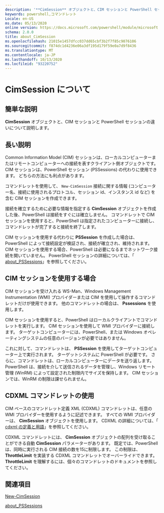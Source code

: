 ```yaml
---
description: '**CimSession** オブジェクトと、CIM セッションと PowerShell セッションの違いについて説明します。'
keywords: powershell,コマンドレット
Locale: en-US
ms.date: 05/13/2020
online version: https://docs.microsoft.com/powershell/module/microsoft.powershell.core/about/about_cimsession?view=powershell-7&WT.mc_id=ps-gethelp
schema: 2.0.0
title: about_CimSession
ms.openlocfilehash: 21015e1457dfcc037dd65cbf3b2f7f85c9076106
ms.sourcegitcommit: f874dc1d4236e06a3df195d179f59e0a7d9f8436
ms.translationtype: MT
ms.contentlocale: ja-JP
ms.lasthandoff: 10/13/2020
ms.locfileid: "93220752"
---
```

# <a name="about-cimsession"></a>CimSession について

## <a name="short-description"></a>簡単な説明
**CimSession** オブジェクトと、CIM セッションと PowerShell セッションの違いについて説明します。

## <a name="long-description"></a>長い説明

Common Information Model (CIM) セッションは、ローカルコンピューターまたはリモートコンピューターへの接続を表すクライアント側オブジェクトです。 CIM セッションは、PowerShell セッション (PSSessions) の代わりに使用できます。 どちらの方法にも利点があります。

コマンドレットを使用して、 `New-CimSession` 接続に関する情報 (コンピューター名、接続に使用されるプロトコル、セッション id、インスタンス id など) を含む CIM セッションを作成できます。

接続を確立するために必要な情報を指定する **CimSession** オブジェクトを作成した後、PowerShell は接続をすぐには確立しません。 コマンドレットで CIM セッションを使用すると、PowerShell は指定されたコンピューターに接続し、コマンドレットが完了すると接続を終了します。

CIM セッションを使用する代わりに **PSSession** を作成した場合は、PowerShell によって接続設定が検証され、接続が確立され、維持されます。 CIM セッションを使用する場合、PowerShell は必要になるまでネットワーク接続を開いていません。 PowerShell セッションの詳細については、「 [about_PSSessions](about_PSSessions.md)」を参照してください。

## <a name="when-to-use-a-cim-session"></a>CIM セッションを使用する場合

CIM セッションを受け入れる WS-Man、Windows Management Instrumentation (WMI) プロバイダーまたは CIM を使用して操作するコマンドレットだけが使用できます。 他のコマンドレットの場合は、 **Pssessions** を使用します。

CIM セッションを使用すると、PowerShell はローカルクライアントでコマンドレットを実行します。 CIM セッションを使用して WMI プロバイダーに接続します。 ターゲットコンピューターには、PowerShell、または Windows オペレーティングシステムの任意のバージョンが必要ではありません。

これに対して、コマンドレットは、 **PSSession** を使用してターゲットコンピューター上で実行されます。
ターゲットシステムに PowerShell が必要です。 さらに、コマンドレットは、ローカルコンピューターにデータを送り返します。 PowerShell は、接続を介して送信されるデータを管理し、Windows リモート管理 (WinRM) によって設定された制限内でサイズを保持します。 CIM セッションでは、WinRM の制限は課せられません。

## <a name="using-cdxml-cmdlets"></a>CDXML コマンドレットの使用

CIM ベースのコマンドレット定義 XML (CDXML) コマンドレットは、任意の WMI プロバイダーを使用するように記述できます。 すべての WMI プロバイダーは、 **CimSession** オブジェクトを使用します。 CDXML の詳細については、「 [cdxml の定義と用語](/previous-versions/windows/desktop/wmi_v2/cdxml-overview)」を参照してください。

CDXML コマンドレットには、 **CimSession** オブジェクトの配列を受け取ることができる自動 **CimSession** パラメーターがあります。 既定では、PowerShell は、同時に実行される CIM 接続の数を15に制限します。 この制限は、 **ThrottleLimit** を実装する CDXML コマンドレットでオーバーライドできます。 **ThrottleLimit** を理解するには、個々のコマンドレットのドキュメントを参照してください。

## <a name="see-also"></a>関連項目

[New-CimSession](xref:CimCmdlets.New-CimSession)

[about_PSSessions](about_PSSessions.md)
